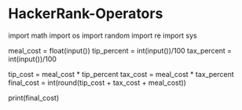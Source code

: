 # HackerRank-Operators

import math
import os
import random
import re
import sys

meal_cost = float(input())
tip_percent = int(input())/100
tax_percent = int(input())/100

tip_cost = meal_cost * tip_percent
tax_cost = meal_cost * tax_percent
final_cost = int(round(tip_cost + tax_cost + meal_cost))

print(final_cost)
